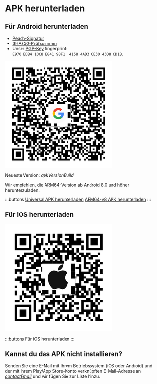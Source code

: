 # APK herunterladen

## Für Android herunterladen

- [Peach-Signatur]($apkSignaturesUrl$)
- [SHA256-Prüfsummen]($apkChecksumsUrl$)
- Unser [PGP-Key](https://keys.openpgp.org/vks/v1/by-fingerprint/E970EDB410C8E84198F141584AD3CE3043D8CD1B) fingerprint:<br>
  `E970 EDB4 10C8 E841 98F1  4158 4AD3 CE30 43D8 CD1B`.

<img src="/icons/qrcode_android.png" width="350">

Neueste Version: $apkVersionBuild$

Wir empfehlen, die ARM64-Version ab Android 8.0 und höher herunterzuladen.

:::buttons
[Universal APK herunterladen]($apkUniversalUrl$)
[ARM64-v8 APK herunterladen]($apkArm64v8Url$)
:::

## Für iOS herunterladen

<img src="/icons/qrcode_apple.png" width="350">

:::buttons
[Für iOS herunterladen](https://testflight.apple.com/join/wfSPFEWG)
:::

## Kannst du das APK nicht installieren?

Senden Sie eine E-Mail mit Ihrem Betriebssystem (iOS oder Android) und der mit Ihrem Play/App Store-Konto verknüpften E-Mail-Adresse an
[$contactEmail$](mailto:$contactEmail$) und wir fügen Sie zur Liste hinzu.
